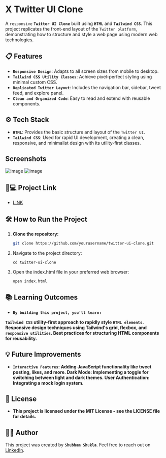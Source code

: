 # X Twitter UI Clone

A `responsive` **`Twitter UI Clone`** built using **`HTML`** and **`Tailwind CSS`**. This project replicates the front-end layout of the `Twitter platform`, demonstrating how to structure and style a web page using modern web technologies.

## 📋 Features

- **`Responsive Design`**: Adapts to all screen sizes from mobile to desktop.
- **`Tailwind CSS Utility Classes`**: Achieve pixel-perfect styling using minimal custom CSS.
- **`Replicated Twitter Layout`**: Includes the navigation bar, sidebar, tweet feed, and explore panel.
- **`Clean and Organized Code`**: Easy to read and extend with reusable components.

## ⚙️ Tech Stack

- **`HTML`**: Provides the basic structure and layout of the `Twitter UI`.
- **`Tailwind CSS`**: Used for rapid UI development, creating a clean, responsive, and minimalist design with its utility-first classes.

## Screenshots
![image](https://github.com/user-attachments/assets/3f886891-5dc2-40a2-a23e-55ba180efd0c)
![image](https://github.com/user-attachments/assets/25584041-4b01-42a1-9541-a6108e2dc1bf)

##  🐙💻 Project Link
- [LINK](https://xtwitteruiio.netlify.app/)

## 🛠️ How to Run the Project

1. **Clone the repository:**
   ```bash
   git clone https://github.com/yourusername/twitter-ui-clone.git
   ```
2. Navigate to the project directory:
   ```
   cd twitter-ui-clone
   ```
3. Open the index.html file in your preferred web browser:
   ```
   open index.html
   ```   
   

## 📚 Learning Outcomes
- **`By building this project, you'll learn:`**

**`Tailwind CSS` utility-first approach to rapidly style `HTML elements`.
Responsive design techniques using Tailwind's grid, flexbox, and `responsive utilities`.
Best practices for structuring HTML components for reusability.**

## 💡 Future Improvements
- **`Interactive Features`: Adding JavaScript functionality like tweet posting, likes, and more.
Dark Mode: Implementing a toggle for switching between light and dark themes.
User Authentication: Integrating a mock login system.**

## 📝 License
- **This project is licensed under the MIT License - see the LICENSE file for details.**

## 👨‍💻 Author
This project was created by **`Shubham Shukla`**. Feel free to reach out on [LinkedIn](https://www.linkedin.com/in/shubham-shukla-62095032a/).

